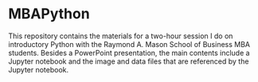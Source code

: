 # MBAPython

This repository contains the materials for a two-hour session I do on introductory Python with the Raymond A. Mason School of Business MBA students.  Besides a PowerPoint presentation, the main contents include a Jupyter notebook and the image and data files that are referenced by the Jupyter notebook.
